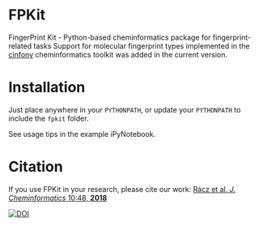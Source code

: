 # FPKit
FingerPrint Kit - Python-based cheminformatics package for fingerprint-related tasks
Support for molecular fingerprint types implemented in the [cinfony](http://cinfony.github.io/) cheminformatics toolkit was added in the current version.

# Installation
Just place anywhere in your `PYTHONPATH`, or update your `PYTHONPATH` to include the `fpkit` folder.

See usage tips in the example iPyNotebook.

# Citation

If you use FPKit in your research, please cite our work: [Rácz et al. _J. Cheminformatics_ 10:48, **2018**](https://jcheminf.biomedcentral.com/articles/10.1186/s13321-018-0302-y)



[![DOI](https://zenodo.org/badge/DOI/10.5281/zenodo.3246311.svg)](https://doi.org/10.5281/zenodo.3246311)
